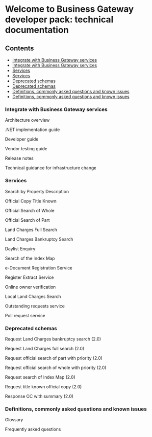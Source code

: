 # Welcome to Business Gateway developer pack: technical documentation

## Contents
- [Integrate with Business Gateway services](docs/INTEGRATE.md)
- [Integrate with Business Gateway services](#integrate-with-Business-Gateway-services)
- [Services](docs/SERVICES.md)
- [Services](#services)
- [Deprecated schemas](docs/DEPRECATED.md)
- [Deprecated schemas](#deprecated-schemas)
- [Definitions, commonly asked questions and known issues](docs/DEF_FAQ.md)
- [Definitions, commonly asked questions and known issues](#definitions-commonly-asked-questions-and-known-issues)

### Integrate with Business Gateway services
Architecture overview

.NET implementation guide

Developer guide

Vendor testing guide

Release notes

Technical guidance for infrastructure change

### Services
Search by Property Description

Official Copy Title Known

Official Search of Whole

Official Search of Part

Land Charges Full Search

Land Charges Bankruptcy Search

Daylist Enquiry

Search of the Index Map

e-Document Registration Service

Register Extract Service

Online owner verification

Local Land Charges Search

Outstanding requests service

Poll request service

### Deprecated schemas	
Request Land Charges bankruptcy search (2.0)

Request Land Charges full search (2.0)

Request official search of part with priority (2.0)

Request official search of whole with priority (2.0)

Request search of Index Map (2.0)

Request title known official copy (2.0)

Response OC with summary (2.0)

### Definitions, commonly asked questions and known issues	
Glossary

Frequently asked questions

